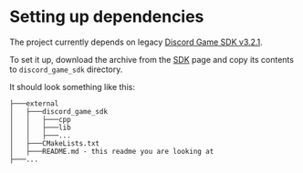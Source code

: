 # Setting up dependencies

The project currently depends on
legacy [Discord Game SDK v3.2.1](https://discord.com/developers/docs/developer-tools/game-sdk).

To set it up, download the archive from the [SDK](https://discord.com/developers/docs/developer-tools/game-sdk) page and
copy its contents to `discord_game_sdk` directory.

It should look something like this:

```
├───external
│   ├───discord_game_sdk
│   │   ├───cpp
│   │   ├───lib
│   │   ├───...
│   ├───CMakeLists.txt
│   ├───README.md - this readme you are looking at
├───...
```